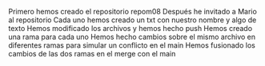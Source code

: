 Primero hemos creado el repositorio repom08
Después he invitado a Mario al repositorio
Cada uno hemos creado un txt con nuestro nombre y algo de texto
Hemos modificado los archivos y hemos hecho push
Hemos creado una rama para cada uno
Hemos hecho cambios sobre el mismo archivo en diferentes ramas para simular un conflicto en el main
Hemos fusionado los cambios de las dos ramas en el merge con el main
